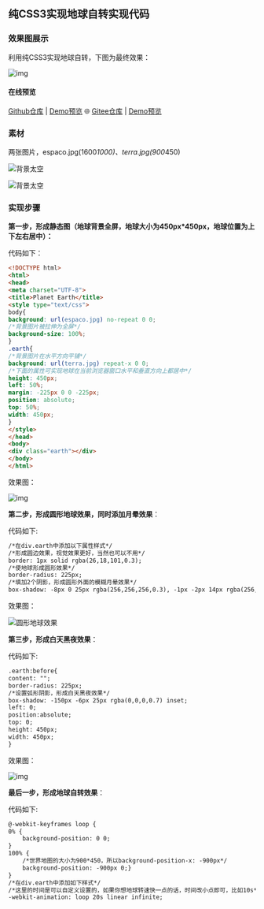 ## 纯CSS3实现地球自转实现代码

### 效果图展示

利用纯CSS3实现地球自转，下图为最终效果：

![img](https://raw.githubusercontent.com/sunyctf/css-effects/main/other/CSS3实现地球自转/最终效果.gif)

#### 在线预览

[Github仓库](https://github.com/sunyctf/css-effects) | [Demo预览](https://sunyctf.github.io/css-effects/other/css3实现地球自转/index.html) 🌐 [Gitee仓库](https://gitee.com/sunyctf/css-effects) | [Demo预览](https://sunyctf.gitee.io/css-effects/other/css3实现地球自转/index.html)

### 素材

两张图片，espaco.jpg(1600*1000)、terra.jpg(900*450)

![背景太空](https://raw.githubusercontent.com/sunyctf/css-effects/main/other/CSS3实现地球自转/terra.jpg)

![背景太空](https://raw.githubusercontent.com/sunyctf/css-effects/main/other/CSS3实现地球自转/espaco.jpg)



### 实现步骤

**第一步，形成静态图（地球背景全屏，地球大小为450px\*450px，地球位置为上下左右居中）：**

代码如下：

```html
<!DOCTYPE html>
<html>
<head>
<meta charset="UTF-8">
<title>Planet Earth</title>
<style type="text/css">
body{
background: url(espaco.jpg) no-repeat 0 0;
/*背景图片被拉伸为全屏*/
background-size: 100%; 
}
.earth{
/*背景图片在水平方向平铺*/
background: url(terra.jpg) repeat-x 0 0; 
/*下面的属性可实现地球在当前浏览器窗口水平和垂直方向上都居中*/
height: 450px;
left: 50%;
margin: -225px 0 0 -225px;
position: absolute;
top: 50%;
width: 450px;
}
</style>
</head>
<body>
<div class="earth"></div>
</body>
</html>
```


效果图：

![img](https://raw.githubusercontent.com/sunyctf/css-effects/main/other/CSS3实现地球自转/static.jpg)

**第二步，形成圆形地球效果，同时添加月晕效果**：

代码如下:

```html
/*在div.earth中添加以下属性样式*/
/*形成圆边效果，视觉效果更好，当然也可以不用*/
border: 1px solid rgba(26,18,101,0.3); 
/*使地球形成圆形效果*/
border-radius: 225px;
/*填加2个阴影，形成圆形外面的模糊月晕效果*/
box-shadow: -8px 0 25px rgba(256,256,256,0.3), -1px -2px 14px rgba(256,256,256,0.5) inset;
```


效果图：

![圆形地球效果](https://raw.githubusercontent.com/sunyctf/css-effects/main/other/CSS3实现地球自转/round-earth.jpg)

**第三步，形成白天黑夜效果**：

代码如下:

```html
.earth:before{
content: "";
border-radius: 225px;
/*设置弧形阴影，形成白天黑夜效果*/
box-shadow: -150px -6px 25px rgba(0,0,0,0.7) inset;
left: 0;
position:absolute;
top: 0;
height: 450px;
width: 450px;
}
```


效果图：

![img](https://raw.githubusercontent.com/sunyctf/css-effects/main/other/CSS3实现地球自转/arc-shadow.jpg)

**最后一步，形成地球自转效果**：

代码如下:

```html
@-webkit-keyframes loop {
0% { 
	background-position: 0 0;
}
100% {  
	/*世界地图的大小为900*450，所以background-position-x: -900px*/ 
 	background-position: -900px 0;}
}
/*在div.earth中添加如下样式*/
/*这里的时间是可以自定义设置的，如果你想地球转速快一点的话，时间改小点即可，比如10s*/
-webkit-animation: loop 20s linear infinite; 
```

